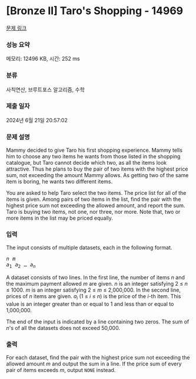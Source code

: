 # [Bronze II] Taro's Shopping - 14969 

[문제 링크](https://www.acmicpc.net/problem/14969) 

### 성능 요약

메모리: 12496 KB, 시간: 252 ms

### 분류

사칙연산, 브루트포스 알고리즘, 수학

### 제출 일자

2024년 6월 21일 20:57:02

### 문제 설명

<p>Mammy decided to give Taro his first shopping experience. Mammy tells him to choose any two items he wants from those listed in the shopping catalogue, but Taro cannot decide which two, as all the items look attractive. Thus he plans to buy the pair of two items with the highest price sum, not exceeding the amount Mammy allows. As getting two of the same item is boring, he wants two different items.</p>

<p>You are asked to help Taro select the two items. The price list for all of the items is given. Among pairs of two items in the list, find the pair with the highest price sum not exceeding the allowed amount, and report the sum. Taro is buying two items, not one, nor three, nor more. Note that, two or more items in the list may be priced equally.</p>

### 입력 

 <p>The input consists of multiple datasets, each in the following format.</p>

<pre><em>n</em> <em>m</em>
<em>a</em><sub>1</sub> <em>a</em><sub>2</sub> … <em>a<sub>n</sub></em></pre>

<p>A dataset consists of two lines. In the first line, the number of items <em>n</em> and the maximum payment allowed <em>m</em> are given. <em>n</em> is an integer satisfying 2 ≤ <em>n</em> ≤ 1000. <em>m</em> is an integer satisfying 2 ≤ <em>m</em> ≤ 2,000,000. In the second line, prices of <em>n</em> items are given. <em>a<sub>i</sub></em> (1 ≤ <em>i</em> ≤ <em>n</em>) is the price of the <em>i</em>-th item. This value is an integer greater than or equal to 1 and less than or equal to 1,000,000.</p>

<p>The end of the input is indicated by a line containing two zeros. The sum of <em>n</em>'s of all the datasets does not exceed 50,000.</p>

### 출력 

 <p>For each dataset, find the pair with the highest price sum not exceeding the allowed amount <em>m</em> and output the sum in a line. If the price sum of every pair of items exceeds <em>m</em>, output <code>NONE</code> instead.</p>

